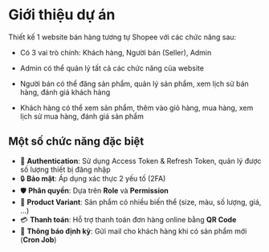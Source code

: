 # Giới thiệu dự án

Thiết kế 1 website bán hàng tương tự Shopee với các chức năng sau:

- Có 3 vai trò chính: Khách hàng, Người bán (Seller), Admin

- Admin có thể quản lý tất cả các chức năng của website

- Người bán có thể đăng sản phẩm, quản lý sản phẩm, xem lịch sử bán hàng, đánh giá khách hàng

- Khách hàng có thể xem sản phẩm, thêm vào giỏ hàng, mua hàng, xem lịch sử mua hàng, đánh giá sản phẩm

## Một số chức năng đặc biệt

- 🔑 **Authentication**: Sử dụng Access Token & Refresh Token, quản lý được số lượng thiết bị đăng nhập  
- 🔒 **Bảo mật**: Áp dụng xác thực 2 yếu tố (2FA)  
- 🛡️ **Phân quyền**: Dựa trên **Role** và **Permission**  
- 🎨 **Product Variant**: Sản phẩm có nhiều biến thể (size, màu, số lượng, giá, …)  
- 💳 **Thanh toán**: Hỗ trợ thanh toán đơn hàng online bằng **QR Code**  
- 📧 **Thông báo định kỳ**: Gửi mail cho khách hàng khi có sản phẩm mới (**Cron Job**)  



